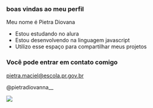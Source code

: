 ###  boas vindas ao meu perfil

Meu nome é Pietra Diovana

- Estou estudando no alura
- Estou desenvolvendo na linguagem javascript
- Utilizo esse espaço para compartilhar meus projetos

### Você pode entrar em contato comigo

pietra.maciel@escola.pr.gov.br

@pietradiovanna__


![](https://tenor.com/pt-BR/view/koavminaj-koav-fuemejors-kylie-jenner-kylie-gif-21736001)

